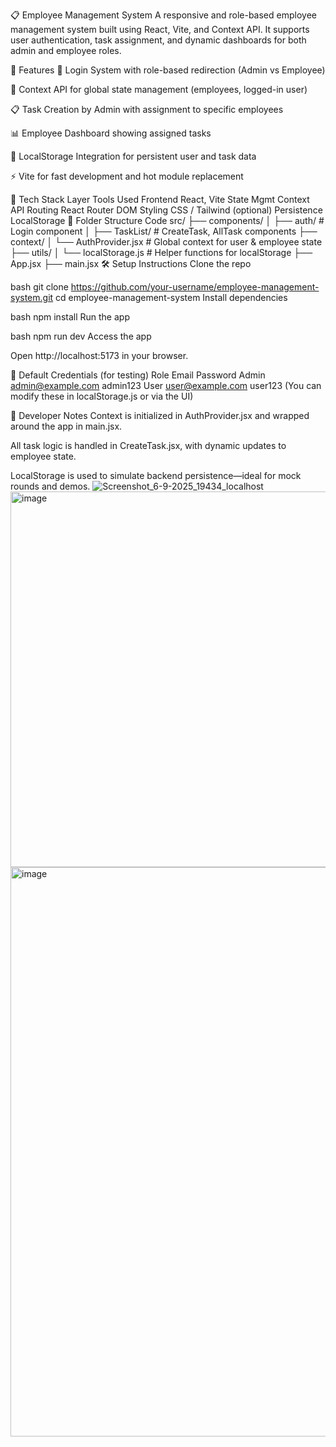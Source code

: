 📋 Employee Management System
A responsive and role-based employee management system built using React, Vite, and Context API. It supports user authentication, task assignment, and dynamic dashboards for both admin and employee roles.

🚀 Features
🔐 Login System with role-based redirection (Admin vs Employee)

👥 Context API for global state management (employees, logged-in user)

📋 Task Creation by Admin with assignment to specific employees

📊 Employee Dashboard showing assigned tasks

💾 LocalStorage Integration for persistent user and task data

⚡️ Vite for fast development and hot module replacement

🧱 Tech Stack
Layer	Tools Used
Frontend	React, Vite
State Mgmt	Context API
Routing	React Router DOM
Styling	CSS / Tailwind (optional)
Persistence	LocalStorage
📁 Folder Structure
Code
src/
├── components/
│   ├── auth/             # Login component
│   ├── TaskList/         # CreateTask, AllTask components
├── context/
│   └── AuthProvider.jsx  # Global context for user & employee state
├── utils/
│   └── localStorage.js   # Helper functions for localStorage
├── App.jsx
├── main.jsx
🛠️ Setup Instructions
Clone the repo

bash
git clone https://github.com/your-username/employee-management-system.git
cd employee-management-system
Install dependencies

bash
npm install
Run the app

bash
npm run dev
Access the app

Open http://localhost:5173 in your browser.

🔑 Default Credentials (for testing)
Role	Email	Password
Admin	admin@example.com	admin123
User	user@example.com	user123
(You can modify these in localStorage.js or via the UI)

🧠 Developer Notes
Context is initialized in AuthProvider.jsx and wrapped around the app in main.jsx.

All task logic is handled in CreateTask.jsx, with dynamic updates to employee state.

LocalStorage is used to simulate backend persistence—ideal for mock rounds and demos.
![Screenshot_6-9-2025_19434_localhost](https://github.com/user-attachments/assets/c44872f4-ca98-4908-9bcc-166d48f06b02)
<img width="800" height="601" alt="image" src="https://github.com/user-attachments/assets/21560cad-ec66-4085-9870-ddd5d49d3ffe" />
<img width="1901" height="911" alt="image" src="https://github.com/user-attachments/assets/a318ea93-6e9f-4f03-ad34-c0bae9fcdad8" />




